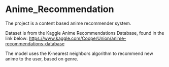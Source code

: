 # Anime_Recommendation

The project is a content based anime recommender system.

Dataset is from the Kaggle Anime Recommendations Database, found in the link below:
https://www.kaggle.com/CooperUnion/anime-recommendations-database

The model uses the K-nearest neighbors algorithm to recommend new anime to the user, based on genre.
